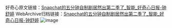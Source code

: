 好奇心原文链接：[Snapchat的五分钟自制剧居然出第二季了_智能_好奇心日报-钟舒婷](https://www.qdaily.com/articles/8709.html)
WebArchive归档链接：[Snapchat的五分钟自制剧居然出第二季了_智能_好奇心日报-钟舒婷](http://web.archive.org/web/20160421070823/http://www.qdaily.com/articles/8709.html)
![image](http://ww3.sinaimg.cn/large/007d5XDply1g3vdpg23ryj30u038xx1y)